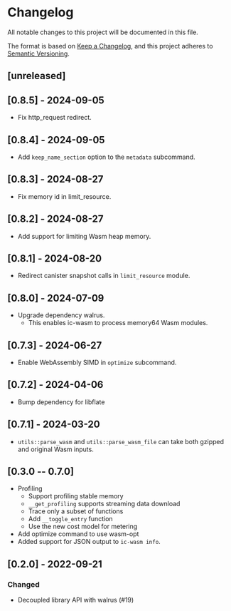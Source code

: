# Changelog
All notable changes to this project will be documented in this file.

The format is based on [Keep a Changelog](https://keepachangelog.com/en/1.0.0/),
and this project adheres to [Semantic Versioning](https://semver.org/spec/v2.0.0.html).

## [unreleased]

## [0.8.5] - 2024-09-05

* Fix http_request redirect.

## [0.8.4] - 2024-09-05

* Add `keep_name_section` option to the `metadata` subcommand.

## [0.8.3] - 2024-08-27

* Fix memory id in limit_resource.

## [0.8.2] - 2024-08-27

* Add support for limiting Wasm heap memory.

## [0.8.1] - 2024-08-20

* Redirect canister snapshot calls in `limit_resource` module.

## [0.8.0] - 2024-07-09

* Upgrade dependency walrus.
  * This enables ic-wasm to process memory64 Wasm modules.

## [0.7.3] - 2024-06-27

* Enable WebAssembly SIMD in `optimize` subcommand.

## [0.7.2] - 2024-04-06

* Bump dependency for libflate

## [0.7.1] - 2024-03-20

* `utils::parse_wasm` and `utils::parse_wasm_file` can take both gzipped and original Wasm inputs.

## [0.3.0 -- 0.7.0]

- Profiling
  + Support profiling stable memory
  + `__get_profiling` supports streaming data download
  + Trace only a subset of functions
  + Add `__toggle_entry` function
  + Use the new cost model for metering
- Add optimize command to use wasm-opt
- Added support for JSON output to `ic-wasm info`.

## [0.2.0] - 2022-09-21

### Changed
- Decoupled library API with walrus (#19)
